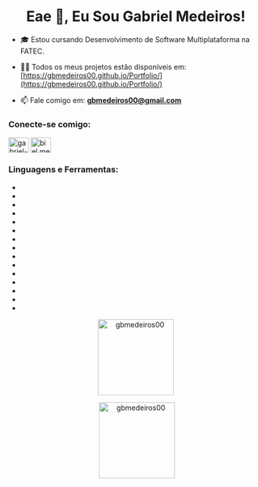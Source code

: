 <h1 align="center">Eae 👋, Eu Sou Gabriel Medeiros!</h1>

- 🎓 Estou cursando Desenvolvimento de Software Multiplataforma na FATEC.

- 👨‍💻 Todos os meus projetos estão disponíveis em: [https://gbmedeiros00.github.io/Portfolio/](https://gbmedeiros00.github.io/Portfolio/)

- 📫 Fale comigo em: **gbmedeiros00@gmail.com**

<h3 align="left">Conecte-se comigo:</h3>
<p align="left">
<a href="https://www.linkedin.com/in/gabriel-medeiros-516ab3325?utm_source=share&utm_campaign=share_via&utm_content=profile&utm_medium=android_app" target="blank"><img align="center" src="https://raw.githubusercontent.com/rahuldkjain/github-profile-readme-generator/master/src/images/icons/Social/linked-in-alt.svg" alt="gabriel-medeiros00" height="30" width="40" /></a>
<a href="https://instagram.com/biel.medeiros05" target="blank"><img align="center" src="https://raw.githubusercontent.com/rahuldkjain/github-profile-readme-generator/master/src/images/icons/Social/instagram.svg" alt="biel.medeiros05" height="30" width="40" /></a>
</p>

<h3 align="left">Linguagens e Ferramentas:</h3>
<p align="left"> <ul>
                <li><img src="https://skillicons.dev/icons?i=html" alt=""></li>
                <li><img src="https://skillicons.dev/icons?i=css" alt=""></li>
                <li><img src="https://skillicons.dev/icons?i=python" alt=""></li>
                <li><img src="https://skillicons.dev/icons?i=mysql" alt=""></li>
                <li><img src="https://skillicons.dev/icons?i=flask" alt=""></li>
                <li><img src="https://skillicons.dev/icons?i=git" alt=""></li>
                <li><img src="https://skillicons.dev/icons?i=bootstrap" alt=""></li>
                <li><img src="https://skillicons.dev/icons?i=figma" alt=""></li>
                <li><img src="https://skillicons.dev/icons?i=tailwind" alt=""></li>
                <li><img src="https://skillicons.dev/icons?i=aws" alt=""></li>
                <li><img src="https://skillicons.dev/icons?i=docker" alt=""></li>
                <li><img src="https://skillicons.dev/icons?i=javascript" alt=""></li>
                <li><img src="https://skillicons.dev/icons?i=typescript" alt=""></li>
                <li><img src="https://skillicons.dev/icons?i=react" alt=""></li>
                <li><img src="https://skillicons.dev/icons?i=nodejs" alt=""></li>
            </ul> </p>

<p><div align="center">
  <img src="https://github-readme-stats.vercel.app/api?username=gbmedeiros00&hide_title=false&hide_rank=false&show_icons=true&include_all_commits=false&count_private=true&disable_animations=false&theme=gotham&locale=en&hide_border=false&order=1" height="150" alt="gbmedeiros00"/></p>

<p>&nbsp;<img align="center" src="https://github-readme-stats.vercel.app/api/top-langs?username=gbmedeiros00&locale=en&hide_title=false&layout=compact&card_width=320&langs_count=6&theme=gotham&hide_border=false&order=2" height="150" alt="gbmedeiros00" /></p>
